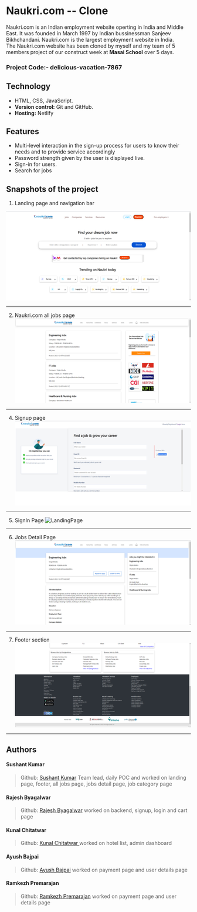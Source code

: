# Naukri.com -- Clone
Naukri.com is an Indian employment website operting in India and Middle East. It was founded in March 1997 by Indian bussinessman Sanjeev Bikhchandani. Naukri.com is the largest employment website in India.
<br>
The Naukri.com website has been cloned by myself and my team of 5 members project of our construct week at **Masai School** over 5 days.
### Project Code:- delicious-vacation-7867

## Technology
- HTML, CSS, JavaScript.
- **Version control:** Git and GitHub.
- **Hosting:** Netlify

## Features
- Multi-level interaction in the sign-up process for users to know their needs and to provide service accordingly
- Password strength given by the user is displayed live.
- Sign-in for users.
- Search for jobs

## Snapshots of the project

1. Landing page and navigation bar

![LandingPage](images/assests/home.png)
*******************************************************************************

2. Naukri.com all jobs page
![LandingPage](images/assests/alljobs.png)
*******************************************************************************

4. Signup page
![LandingPage](images/assests/signup.png)
*******************************************************************************

5. SignIn Page
![LandingPage](images/assests/signin.png)
*******************************************************************************

6. Jobs Detail Page
![LandingPage](images/assests/jobsdetail.png)
*******************************************************************************

7. Footer section
![LandingPage](images/assests/footer.png)
*******************************************************************************

## Authors
#### Sushant Kumar
> Github: [Sushant Kumar](https://github.com/sushantkr961)
Team lead, daily POC and worked on landing page, footer, all jobs page, jobs detail page, job category page

#### Rajesh Byagalwar
>Github: [Rajesh Byagalwar](https://github.com/rajeshbyaga)
worked on backend, signup, login and cart page

#### Kunal Chitatwar 
>Github: [Kunal Chitatwar ](https://github.com/kunalchitatwar)
worked on hotel list, admin dashboard

#### Ayush Bajpai
>Github: [Ayush Bajpai]()
worked on payment page and user details page

#### Ramkezh Premarajan
>Github: [Ramkezh Premarajan](https://github.com/Ramkezh)
worked on payment page and user details page
